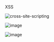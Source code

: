 XSS


![cross-site-scripting](https://github.com/user-attachments/assets/d1456422-fd25-4ae6-806a-9e6932b7e430)

![image](https://github.com/user-attachments/assets/61c733a1-d870-41ff-a224-2d47ffe572fd)


![image](https://github.com/user-attachments/assets/5a9c9ea4-3e40-46f1-a15f-901678faff56)
